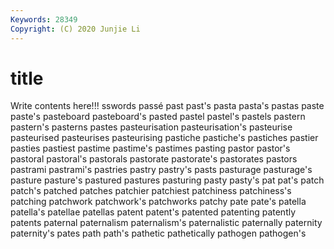 ```yaml
---
Keywords: 28349
Copyright: (C) 2020 Junjie Li
---
```


# title

Write contents here!!!
sswords 
passé
past 
past's 
pasta 
pasta's 
pastas 
paste 
paste's 
pasteboard 
pasteboard's 
pasted
pastel 
pastel's 
pastels 
pastern 
pastern's 
pasterns 
pastes 
pasteurisation 
pasteurisation's 
pasteurise
pasteurised 
pasteurises 
pasteurising 
pastiche 
pastiche's 
pastiches 
pastier 
pasties 
pastiest 
pastime
pastime's 
pastimes 
pasting 
pastor 
pastor's 
pastoral 
pastoral's 
pastorals 
pastorate 
pastorate's
pastorates 
pastors 
pastrami 
pastrami's 
pastries 
pastry 
pastry's 
pasts 
pasturage 
pasturage's
pasture 
pasture's 
pastured 
pastures 
pasturing 
pasty 
pasty's 
pat 
pat's 
patch
patch's 
patched 
patches 
patchier 
patchiest 
patchiness 
patchiness's 
patching 
patchwork 
patchwork's
patchworks 
patchy 
pate 
pate's 
patella 
patella's 
patellae 
patellas 
patent 
patent's
patented 
patenting 
patently 
patents 
paternal 
paternalism 
paternalism's 
paternalistic 
paternally 
paternity
paternity's 
pates 
path 
path's 
pathetic 
pathetically 
pathogen 
pathogen's 
